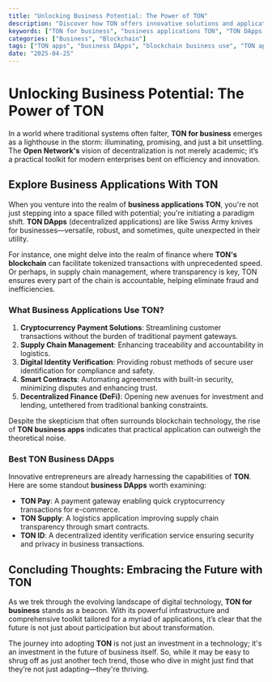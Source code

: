 ```yaml
---
title: "Unlocking Business Potential: The Power of TON"
description: "Discover how TON offers innovative solutions and applications for businesses, revolutionizing the blockchain landscape with decentralized apps."
keywords: ["TON for business", "business applications TON", "TON DApps business"]
categories: ["Business", "Blockchain"]
tags: ["TON apps", "business DApps", "blockchain business use", "TON applications"]
date: "2025-04-25"
---
```


# Unlocking Business Potential: The Power of TON

In a world where traditional systems often falter, **TON for business** emerges as a lighthouse in the storm: illuminating, promising, and just a bit unsettling. The **Open Network's** vision of decentralization is not merely academic; it’s a practical toolkit for modern enterprises bent on efficiency and innovation. 

## Explore Business Applications With TON

When you venture into the realm of **business applications TON**, you're not just stepping into a space filled with potential; you're initiating a paradigm shift. **TON DApps** (decentralized applications) are like Swiss Army knives for businesses—versatile, robust, and sometimes, quite unexpected in their utility.

For instance, one might delve into the realm of finance where **TON's blockchain** can facilitate tokenized transactions with unprecedented speed. Or perhaps, in supply chain management, where transparency is key, TON ensures every part of the chain is accountable, helping eliminate fraud and inefficiencies.

### What Business Applications Use TON?

1. **Cryptocurrency Payment Solutions**: Streamlining customer transactions without the burden of traditional payment gateways.
2. **Supply Chain Management**: Enhancing traceability and accountability in logistics.
3. **Digital Identity Verification**: Providing robust methods of secure user identification for compliance and safety.
4. **Smart Contracts**: Automating agreements with built-in security, minimizing disputes and enhancing trust.
5. **Decentralized Finance (DeFi)**: Opening new avenues for investment and lending, untethered from traditional banking constraints.

Despite the skepticism that often surrounds blockchain technology, the rise of **TON business apps** indicates that practical application can outweigh the theoretical noise. 

### Best TON Business DApps

Innovative entrepreneurs are already harnessing the capabilities of **TON**. Here are some standout **business DApps** worth examining:

- **TON Pay**: A payment gateway enabling quick cryptocurrency transactions for e-commerce.
- **TON Supply**: A logistics application improving supply chain transparency through smart contracts.
- **TON ID**: A decentralized identity verification service ensuring security and privacy in business transactions.

## Concluding Thoughts: Embracing the Future with TON

As we trek through the evolving landscape of digital technology, **TON for business** stands as a beacon. With its powerful infrastructure and comprehensive toolkit tailored for a myriad of applications, it’s clear that the future is not just about participation but about transformation.

The journey into adopting **TON** is not just an investment in a technology; it's an investment in the future of business itself. So, while it may be easy to shrug off as just another tech trend, those who dive in might just find that they’re not just adapting—they're thriving.